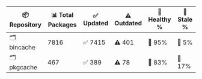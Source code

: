 | 📦 Repository | 📊 Total Packages | ✅ Updated | ⚠️ Outdated | 💚 Healthy % | 🔴 Stale % |
|---------------|-------------------|------------|-------------|-------------|------------|
| 🗂️ bincache | 7816 | ✅ 7415 | ⚠️ 401 | 💚 95% | 🔴 5% |
| 🗂️ pkgcache | 467 | ✅ 389 | ⚠️ 78 | 💚 83% | 🔴 17% |
